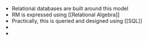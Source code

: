 - Relational databases are built around this model
- RM is expressed using [[Relational Algebra]]
- Practically, this is queried and designed using [[SQL]]
-
-